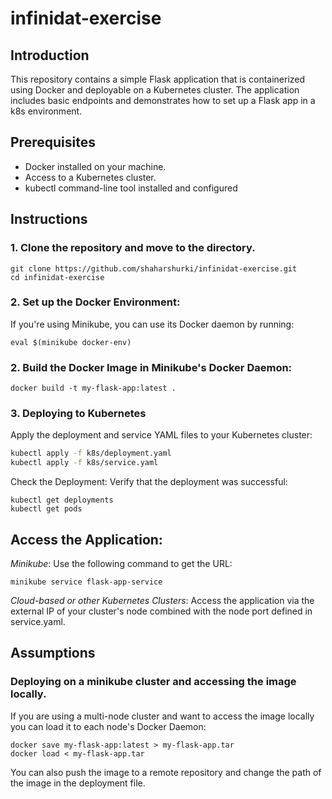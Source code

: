 # infinidat-exercise
## Introduction
This repository contains a simple Flask application that is containerized using Docker and deployable on a Kubernetes cluster. The application includes basic endpoints and demonstrates how to set up a Flask app in a k8s environment.

## Prerequisites
- Docker installed on your machine.
- Access to a Kubernetes cluster.
- kubectl command-line tool installed and configured

## Instructions
### 1. Clone the repository and move to the directory.
```
git clone https://github.com/shaharshurki/infinidat-exercise.git
cd infinidat-exercise
```
### 2. Set up the Docker Environment:
If you're using Minikube, you can use its Docker daemon by running:
```
eval $(minikube docker-env)
```
### 2. Build the Docker Image in Minikube's Docker Daemon:
```
docker build -t my-flask-app:latest .
```
### 3. Deploying to Kubernetes
Apply the deployment and service YAML files to your Kubernetes cluster:

```bash
kubectl apply -f k8s/deployment.yaml
kubectl apply -f k8s/service.yaml
```
Check the Deployment:
Verify that the deployment was successful:
```
kubectl get deployments
kubectl get pods
```
## Access the Application:
*Minikube*: Use the following command to get the URL:
```
minikube service flask-app-service
```
*Cloud-based or other Kubernetes Clusters*: Access the application via the external IP of your cluster's node combined with the node port defined in service.yaml.

## Assumptions 
### Deploying on a minikube cluster and accessing the image locally.
If you are using a multi-node cluster and want to access the image locally you can load it to each node's Docker Daemon:
```
docker save my-flask-app:latest > my-flask-app.tar
docker load < my-flask-app.tar
```
You can also push the image to a remote repository and change the path of the image in the deployment file.

